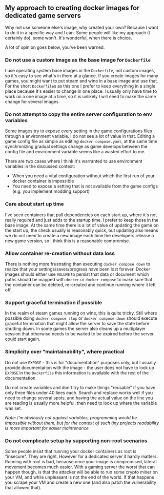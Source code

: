 ## My approach to creating docker images for dedicated game servers

Why not use someone else's image, why created your own? Because I want to do it in a specific way and I can. Some people will like my approach (I certainly do), some won't. It's wonderful, when there is choice. 

A lot of opinion goes below, you've been warned.

### Do not use a custom image as the base image for `Dockerfile`

I use operating system base images in the `Dockerfile`, not custom images, so it's easy to see what's in there at a glance. If you create images for many games, you might want to put steam and wine in a base image and use that. For the short `Dockerfile`s as this one I prefer to keep everything in a single place because it's easier to change in one place. I usually only have time to work on a one image at a time, so it is unlikely I will need to make the same change for several images.

### Do not attempt to copy the entire server configuration to env variables

Some images try to expose every setting in the game configurations files through a environment variable. I do not see a lot of value in that. Editing a game config file as simple as editing `docker-compose.yaml`, at the same time synchronizing gradual settings change as game develops between the config file and environment variable seems like a wasted effort to me.

There are two cases where I think it's warranted to use environment variables in the discussed context:

- When you need a vital configuration without which the first run of your docker container is impossible
- You need to expose a setting that is not available from the game configs (e.g. you implement modding support)

### Care about start up time

I've seen containers that pull dependencies on each start up, where it's not really required and just adds to the startup time. I prefer to keep those in the base image. At the same time there is a lot of value of updating the game on the start up, the check usually is reasonably quick, but updating also means we do not need to create a new image each time the developers release a new game version, so I think this is a reasonable compromise.

### Allow container re-creation without data loss

There is nothing more frustrating than executing `docker compose down` to realize that your settings/saves/progress have been lost forever. Docker images should either use `VOLUME` to persist that data or document which paths should be mapped with `docker` or `docker compose` to make sure that the container can be deleted, re-created and continue running where it left off.

### Support graceful termination if possible

In the realm of steam games running on wine, this is quite tricky. Still where possible doing `docker compose stop` or `docker compose down` should execute graceful termination that might allow the server to save the state before shutting down. In some games the server also cleans up a multiplayer session that otherwise needs to be waited to be expired before the server could start again.

### Simplicity over "maintainability", where practical

Do not use `EXPOSE` - this is for "documentation" purposes only, but I usually provide documentation with the image - the user does not have to look up `EXPOSE` in the `Dockerfile` this information is available with the rest of the documentation. 

Do not create variables and don't try to make things "reusable" if you have only three files under 40 lines each. Search and replace works well if you need to change several spots, and having the actual value on the line you are reading is usually more helpful, then need to look up where the variable was set.

_Note: I'm obviously not against variables, programming would be impossible without them, but for the context of such tiny projects readability is more important for easier maintenance_

### Do not complicate setup by supporting non-root scenarios

Some people insist that running your docker containers as root is "insecure". They are right. However for a dedicated server it hardly matters. Running with root is bad, because once your image is compromised, lateral movement becomes much easier. With a gaming server the worst that can happen though, is that the attacker will be able to run some crypto miner on your VM, and while unpleasant is not the end of the world. If that happens you scrape your VM and create a new one (and also patch the vulnerability that allowed that).
